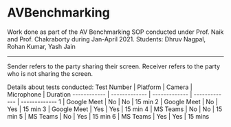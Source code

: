# AVBenchmarking

Work done as part of the AV Benchmarking SOP conducted under Prof. Naik and Prof. Chakraborty during Jan-April 2021. 
Students: Dhruv Nagpal, Rohan Kumar, Yash Jain

***
Sender refers to the party sharing their screen. Receiver refers to the party who is not sharing the screen.

Details about tests conducted:
Test Number | Platform | Camera | Microphone | Duration
------------ | ------------- | ------------- | ------------- | -------------
1 | Google Meet | No | No | 15 min
2 | Google Meet | No | Yes | 15 min
3 | Google Meet | Yes | Yes | 15 min
4 | MS Teams | No | No | 15 min
5 | MS Teams | No | Yes | 15 min
6 | MS Teams | Yes | Yes | 15 mins
